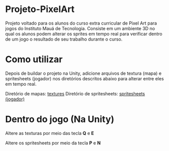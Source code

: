 # Projeto-PixelArt

Projeto voltado para os alunos do curso extra curricular de Pixel Art para jogos do Instituto Mauá de Tecnologia. Consiste em um ambiente 3D no qual os alunos podem alterar os sprites em tempo real para verificar dentro de um jogo o resultado de seu trabalho durante o curso.

# Como utilizar

Depois de buildar o projeto na Unity, adicione arquivos de textura (mapa) e spritesheets (jogador) nos diretórios descritos abaixo para alterar entre eles em tempo real.

Diretório de mapas: [textures](./Projeto-PixelArt/Projeto-PixelArt/Assets/Textures/)
Diretório de spritesheets: [spritesheets (jogador)](./Projeto-PixelArt/Projeto-PixelArt/Assets/Spritesheets/)

# Dentro do jogo (Na Unity)

Altere as texturas por meio das tecla **Q** e **E**

Altere os spritesheets por meio da tecla **P** e **N**
